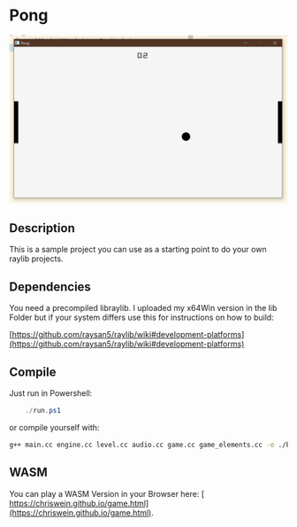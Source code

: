 # Pong
![Gamescreen](game.jpg)
## Description
This is a sample project you can use as a starting point to do your own raylib projects.

## Dependencies

You need a precompiled libraylib. I uploaded my x64Win version in the lib Folder but if your system differs use this for instructions on how to build:

[https://github.com/raysan5/raylib/wiki#development-platforms](https://github.com/raysan5/raylib/wiki#development-platforms)

## Compile
Just run in Powershell:
```powershell
	./run.ps1
```

or compile yourself with:

```bash
g++ main.cc engine.cc level.cc audio.cc game.cc game_elements.cc -o ./build/main.exe -O1 -Wall -std=c++17 -Wno-missing-braces -L ./lib -lraylib -lopengl32 -lgdi32 -lwinmm -I ./include  
``` 

## WASM

You can play a WASM Version in your Browser here:
[ https://chriswein.github.io/game.html](https://chriswein.github.io/game.html).